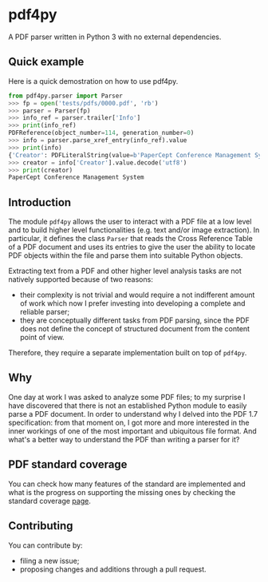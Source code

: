 # pdf4py

A PDF parser written in Python 3 with no external dependencies.

## Quick example

Here is a quick demostration on how to use pdf4py.

```python
from pdf4py.parser import Parser
>>> fp = open('tests/pdfs/0000.pdf', 'rb')
>>> parser = Parser(fp)
>>> info_ref = parser.trailer['Info']
>>> print(info_ref)
PDFReference(object_number=114, generation_number=0)
>>> info = parser.parse_xref_entry(info_ref).value
>>> print(info)
{'Creator': PDFLiteralString(value=b'PaperCept Conference Management System'), ..., 'Producer': PDFLiteralString(value=b'PDFlib+PDI 7.0.3 (Perl 5.8.0/Linux)')}
>>> creator = info['Creator'].value.decode('utf8')
>>> print(creator)
PaperCept Conference Management System
```
## Introduction

The module `pdf4py` allows the user to interact with a PDF file at a low level and to build higher
level functionalities (e.g. text and/or image extraction). In particular, it defines the class
`Parser` that reads the Cross Reference Table of a PDF document and uses its entries to give the
user the ability to locate PDF objects within the file and parse them into suitable Python objects.

Extracting text from a PDF and other higher level analysis tasks are not natively supported because
of two reasons:

- their complexity is not trivial and would require a not indifferent amount of work which now I prefer
investing into developing a complete and reliable parser;
- they are conceptually different tasks from PDF parsing, since the PDF does not define the concept of
structured document from the content point of view.

Therefore, they require a separate implementation built on top of `pdf4py`.

## Why

One day at work I was asked to analyze some PDF files; to my surprise I have discovered that
there is not an established Python module to easily parse a PDF document. In order to understand
why I delved into the PDF 1.7 specification: from that moment on, I got more and more interested
in the inner workings of one of the most important and ubiquitous file format. And what's
a better way to understand the PDF than writing a parser for it?


## PDF standard coverage

You can check how many features of the standard are implemented and what is the progress on
supporting the missing ones by checking the standard coverage [page](StandardCoverage.md).


## Contributing

You can contribute by:

- filing a new issue;
- proposing changes and additions through a pull request.
